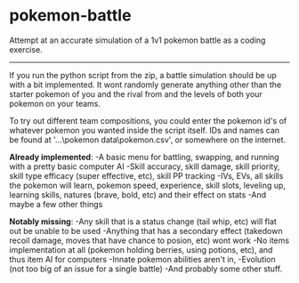 pokemon-battle
==============

Attempt at an accurate simulation of a 1v1 pokemon battle as a coding exercise.

----

If you run the python script from the zip, a battle simulation should be up with a bit implemented. 
It wont randomly generate anything other than the starter pokemon of you and the rival from and the levels of both your pokemon on your teams. 


To try out different team compositions, you could enter the pokemon id's of whatever pokemon you wanted inside the script itself.
IDs and names can be found at '...\pokemon data\pokemon.csv', or somewhere on the internet.

**Already implemented**:
-A basic menu for battling, swapping, and running with a pretty basic computer AI
-Skill accuracy, skill damage, skill priority, skill type efficacy (super effective, etc), skill PP tracking
-IVs, EVs, all skills the pokemon will learn, pokemon speed, experience, skill slots, leveling up, learning skills, natures (brave, bold, etc) and their effect on stats
-And maybe a few other things
 
**Notably missing**:
-Any skill that is a status change (tail whip, etc) will flat out be unable to be used
-Anything that has a secondary effect (takedown recoil damage, moves that have chance to posion, etc) wont work
-No items implementation at all (pokemon holding berries, using potions, etc), and thus item AI for computers
-Innate pokemon abilities aren't in, 
-Evolution (not too big of an issue for a single battle)
-And probably some other stuff.